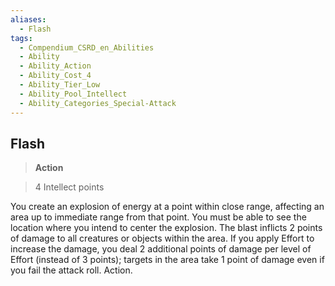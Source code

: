 ```yaml
---
aliases:
  - Flash
tags:
  - Compendium_CSRD_en_Abilities
  - Ability
  - Ability_Action
  - Ability_Cost_4
  - Ability_Tier_Low
  - Ability_Pool_Intellect
  - Ability_Categories_Special-Attack
---
```

  
    
## Flash    
>**Action**    
>4 Intellect points  
    
You create an explosion of energy at a point within close range, affecting an area up to immediate range from that point. You must be able to see the location where you intend to center the explosion. The blast inflicts 2 points of damage to all creatures or objects within the area. If you apply Effort to increase the damage, you deal 2 additional points of damage per level of Effort (instead of 3 points); targets in the area take 1 point of damage even if you fail the attack roll. Action.